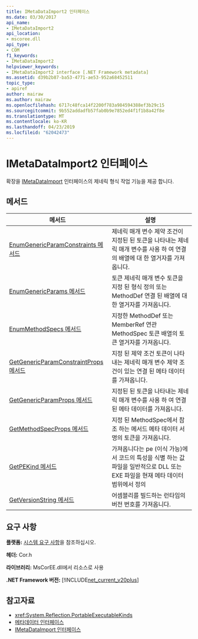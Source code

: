 ```yaml
---
title: IMetaDataImport2 인터페이스
ms.date: 03/30/2017
api_name:
- IMetaDataImport2
api_location:
- mscoree.dll
api_type:
- COM
f1_keywords:
- IMetaDataImport2
helpviewer_keywords:
- IMetaDataImport2 interface [.NET Framework metadata]
ms.assetid: d39b2b87-ba53-4771-ae53-952a68452511
topic_type:
- apiref
author: mairaw
ms.author: mairaw
ms.openlocfilehash: 6717c48fca14f2200f783a984594388ef3b29c15
ms.sourcegitcommit: 9b552addadfb57fab0b9e7852ed4f1f1b8a42f8e
ms.translationtype: MT
ms.contentlocale: ko-KR
ms.lasthandoff: 04/23/2019
ms.locfileid: "62042473"
---
```

# <a name="imetadataimport2-interface"></a>IMetaDataImport2 인터페이스
확장을 [IMetaDataImport](../../../../docs/framework/unmanaged-api/metadata/imetadataimport-interface.md) 인터페이스의 제네릭 형식 작업 기능을 제공 합니다.  
  
## <a name="methods"></a>메서드  
  
|메서드|설명|  
|------------|-----------------|  
|[EnumGenericParamConstraints 메서드](../../../../docs/framework/unmanaged-api/metadata/imetadataimport2-enumgenericparamconstraints-method.md)|제네릭 매개 변수 제약 조건이 지정된 된 토큰을 나타내는 제네릭 매개 변수를 사용 하 여 연결의 배열에 대 한 열거자를 가져옵니다.|  
|[EnumGenericParams 메서드](../../../../docs/framework/unmanaged-api/metadata/imetadataimport2-enumgenericparams-method.md)|토큰 제네릭 매개 변수 토큰을 지정 된 형식 정의 또는 MethodDef 연결 된 배열에 대 한 열거자를 가져옵니다.|  
|[EnumMethodSpecs 메서드](../../../../docs/framework/unmanaged-api/metadata/imetadataimport2-enummethodspecs-method.md)|지정한 MethodDef 또는 MemberRef 연관 MethodSpec 토큰 배열의 토큰 열거자를 가져옵니다.|  
|[GetGenericParamConstraintProps 메서드](../../../../docs/framework/unmanaged-api/metadata/imetadataimport2-getgenericparamconstraintprops-method.md)|지정 된 제약 조건 토큰이 나타내는 제네릭 매개 변수 제약 조건이 있는 연결 된 메타 데이터를 가져옵니다.|  
|[GetGenericParamProps 메서드](../../../../docs/framework/unmanaged-api/metadata/imetadataimport2-getgenericparamprops-method.md)|지정된 된 토큰을 나타내는 제네릭 매개 변수를 사용 하 여 연결 된 메타 데이터를 가져옵니다.|  
|[GetMethodSpecProps 메서드](../../../../docs/framework/unmanaged-api/metadata/imetadataimport2-getmethodspecprops-method.md)|지정 된 MethodSpec에서 참조 하는 메서드 메타 데이터 서명의 토큰을 가져옵니다.|  
|[GetPEKind 메서드](../../../../docs/framework/unmanaged-api/metadata/imetadataimport2-getpekind-method.md)|가져옵니다는 pe (이식 가능)에서 코드의 특성을 식별 하는 값 파일을 일반적으로 DLL 또는 EXE 파일을 현재 메타 데이터 범위에서 정의|  
|[GetVersionString 메서드](../../../../docs/framework/unmanaged-api/metadata/imetadataimport2-getversionstring-method.md)|어셈블리를 빌드하는 런타임의 버전 번호를 가져옵니다.|  
  
## <a name="requirements"></a>요구 사항  
 **플랫폼:** [시스템 요구 사항](../../../../docs/framework/get-started/system-requirements.md)을 참조하십시오.  
  
 **헤더:** Cor.h  
  
 **라이브러리:** MsCorEE.dll에서 리소스로 사용  
  
 **.NET Framework 버전:** [!INCLUDE[net_current_v20plus](../../../../includes/net-current-v20plus-md.md)]  
  
## <a name="see-also"></a>참고자료

- <xref:System.Reflection.PortableExecutableKinds>
- [메타데이터 인터페이스](../../../../docs/framework/unmanaged-api/metadata/metadata-interfaces.md)
- [IMetaDataImport 인터페이스](../../../../docs/framework/unmanaged-api/metadata/imetadataimport-interface.md)
